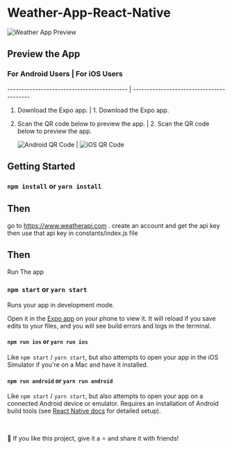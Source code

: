 # Weather-App-React-Native

![Weather App Preview](https://cdn.dribbble.com/userupload/6958364/file/original-9ca93c2dd96a84d5364670135de826d4.png?resize=650x450)

## Preview the App

### For Android Users                                                                              | For iOS Users
-------------------------------------------                                                        | -----------------------------------------
1. Download the Expo app.                                                                           | 1. Download the Expo app.
2. Scan the QR code below to preview the app.                                                         | 2. Scan the QR code below to preview the app.

   ![Android QR Code](https://res.cloudinary.com/dtbjxef3v/image/upload/c_fit,h_300,w_300/v1700838264/android_qecrrw.png) |                                                   ![iOS QR Code](https://res.cloudinary.com/dtbjxef3v/image/upload/c_fit,h_300,w_300/v1700838264/ios_ubbpzf.png)

## Getting Started

### `npm install` or `yarn install`

## Then

go to https://www.weatherapi.com . create an account and get the api key then use that api key in constants/index.js file

## Then

Run The app

### `npm start` or `yarn start`

Runs your app in development mode.

Open it in the [Expo app](https://expo.io) on your phone to view it. It will reload if you save edits to your files, and you will see build errors and logs in the terminal.

#### `npm run ios` or `yarn run ios`

Like `npm start` / `yarn start`, but also attempts to open your app in the iOS Simulator if you're on a Mac and have it installed.

#### `npm run android` or `yarn run android`

Like `npm start` / `yarn start`, but also attempts to open your app on a connected Android device or emulator. Requires an installation of Android build tools (see [React Native docs](https://facebook.github.io/react-native/docs/getting-started.html) for detailed setup).

<br />

💙 If you like this project, give it a ⭐ and share it with friends!
